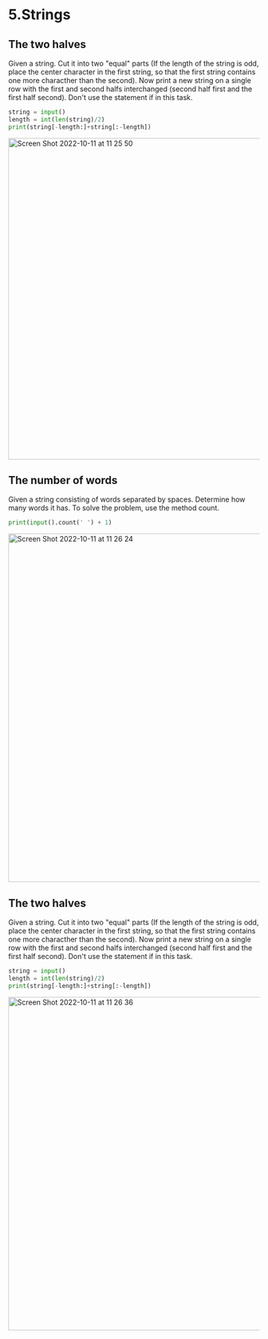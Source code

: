 # 5.Strings

## The two halves
Given a string. Cut it into two "equal" parts (If the length of the string is odd, place the center character in the first string, so that the first string contains one more characther than the second). Now print a new string on a single row with the first and second halfs interchanged (second half first and the first half second). Don't use the statement if in this task.

```.py
string = input()
length = int(len(string)/2)
print(string[-length:]+string[:-length])
```
<img width="643" alt="Screen Shot 2022-10-11 at 11 25 50" src="https://user-images.githubusercontent.com/111941990/194983293-d92cb2bb-5d9a-4de8-85ab-b8532c705ad6.png">



## The number of words
Given a string consisting of words separated by spaces. Determine how many words it has. To solve the problem, use the method count.

```.py
print(input().count(' ') + 1)
```
<img width="697" alt="Screen Shot 2022-10-11 at 11 26 24" src="https://user-images.githubusercontent.com/111941990/194983308-d668b1f9-80b4-4e5d-9566-11590f17e798.png">



## The two halves
Given a string. Cut it into two "equal" parts (If the length of the string is odd, place the center character in the first string, so that the first string contains one more characther than the second). Now print a new string on a single row with the first and second halfs interchanged (second half first and the first half second). Don't use the statement if in this task.

```.py
string = input()
length = int(len(string)/2)
print(string[-length:]+string[:-length])
```
<img width="667" alt="Screen Shot 2022-10-11 at 11 26 36" src="https://user-images.githubusercontent.com/111941990/194983325-b12cdcd6-b8ed-4557-8efc-ecf5785ee266.png">
